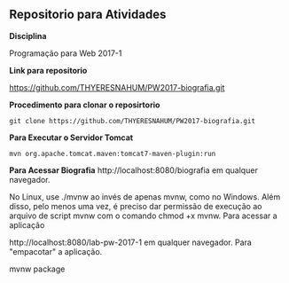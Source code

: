 ## Repositorio para Atividades

**Disciplina**

Programação para Web 2017-1

**Link para repositorio**

https://github.com/THYERESNAHUM/PW2017-biografia.git

**Procedimento para clonar o reposirtorio**
```
git clone https://github.com/THYERESNAHUM/PW2017-biografia.git
```
**Para Executar o Servidor Tomcat**
```
mvn org.apache.tomcat.maven:tomcat7-maven-plugin:run
```
**Para Acessar Biografia**
http://localhost:8080/biografia em qualquer navegador.


No Linux, use ./mvnw ao invés de apenas mvnw, como no Windows. Além disso, pelo menos uma vez, é preciso dar permissão de execução ao arquivo de script mvnw com o comando chmod +x mvnw.
Para acessar a aplicação

http://localhost:8080/lab-pw-2017-1 em qualquer navegador.
Para "empacotar" a aplicação.

mvnw package
```
 
